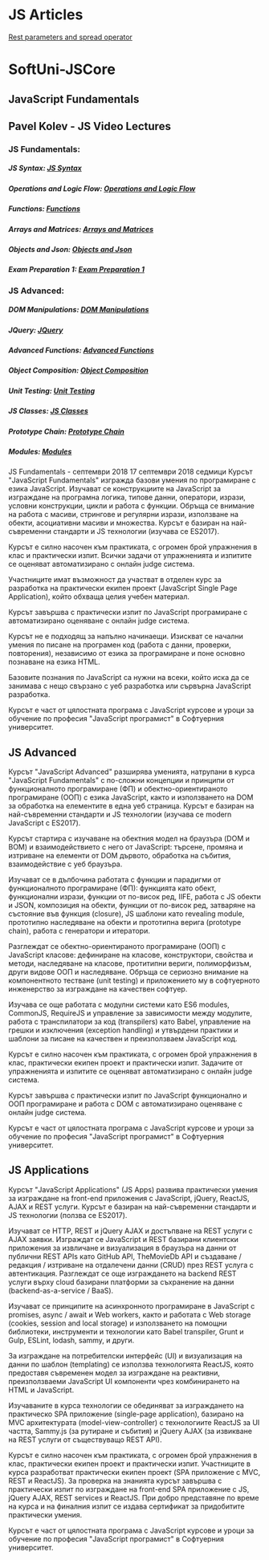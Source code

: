 # JS Articles
[Rest parameters and spread operator](https://javascript.info/rest-parameters-spread-operator)
# SoftUni-JSCore

## JavaScript Fundamentals

## Pavel Kolev - JS Video Lectures

### JS Fundamentals:

##### JS Syntax: [JS Syntax](https://youtu.be/ZbWHW2-kncQ)
##### Operations and Logic Flow: [Operations and Logic Flow](https://youtu.be/hUGlfiHp3v4)
##### Functions: [Functions](https://youtu.be/VCMExxIiKok)
##### Arrays and Matrices: [Arrays and Matrices](https://youtu.be/JD9yalY8GnA)
##### Objects and Json: [Objects and Json](https://youtu.be/hFZeR6pjVUU)
##### Exam Preparation 1: [Exam Preparation 1](https://youtu.be/xrGB2g5fH2s)

### JS Advanced:

##### DOM Manipulations: [DOM Manipulations](https://youtu.be/PDZoPSrrX_E)
##### JQuery: [JQuery](https://youtu.be/NS8fzGEcJHs0)
##### Advanced Functions: [Advanced Functions](https://youtu.be/XQuM_ox4tUo)
##### Object Composition: [Object Composition](https://youtu.be/67xi2GkxknM)
##### Unit Testing: [Unit Testing](https://youtu.be/lasID2wyv-0)
##### JS Classes: [JS Classes](https://youtu.be/5JIGrXhKDGg)
##### Prototype Chain: [Prototype Chain](https://youtu.be/mDNr_13sbD8)
##### Modules: [Modules](https://youtu.be/kSb6UeOYebg)

JS Fundamentals - септември 2018
 17 септември 2018  седмици
Курсът "JavaScript Fundamentals" изгражда базови умения по програмиране с езика JavaScript. Изучават се конструкциите на JavaScript за изграждане на програмна логика, типове данни, оператори, изрази, условни конструкции, цикли и работа с функции. Обръща се внимание на работа с масиви, стрингове и регулярни изрази, използване на обекти, асоциативни масиви и множества. Курсът е базиран на най-съвременни стандарти и JS технологии (изучава се ES2017).

Курсът е силно насочен към практиката, с огромен брой упражнения в клас и практически изпит. Всички задачи от упражненията и изпитите се оценяват автоматизирано с онлайн judge система.

Участниците имат възможност да участват в отделен курс за разработка на практически екипен проект (JavaScript Single Page Application), който обхваща целия учебен материал.

Курсът завършва с практически изпит по JavaScript програмиране с автоматизирано оценяване с онлайн judge система.

Курсът не е подходящ за напълно начинаещи. Изискват се начални умения по писане на програмен код (работа с данни, проверки, повторения), независимо от езика за програмиране и поне основно познаване на езика HTML.

Базовите познания по JavaScript са нужни на всеки, който иска да се занимава с нещо свързано с уеб разработка или сървърна JavaScript разработка.

Курсът е част от цялостната програма с JavaScript курсове и уроци за обучение по професия "JavaScript програмист" в Софтуерния университет.

## JS Advanced
Курсът "JavaScript Advanced" разширява уменията, натрупани в курса "JavaScript Fundamentals" с по-сложни концепции и принципи от функционалното програмиране (ФП) и обектно-ориентираното програмиране (ООП) с езика JavaScript, както и използването на DOM за обработка на елементите в една уеб страница. Курсът е базиран на най-съвременни стандарти и JS технологии (изучава се modern JavaScript с ES2017).

Курсът стартира с изучаване на обектния модел на браузъра (DOM и BOM) и взаимодействието с него от JavaScript: търсене, промяна и изтриване на елементи от DOM дървото, обработка на събития, взаимодействие с уеб браузъра.

Изучават се в дълбочина работата с функции и парадигми от функционалното програмиране (ФП): функцията като обект, функционални изрази, функции от по-висок ред, IIFE, работа с JS обекти и JSON, композиция на обекти, функции от по-висок ред, затваряне на състояние във функция (closure), JS шаблони като revealing module, прототипно наследяване на обекти и прототипна верига (prototype chain), работа с генератори и итератори.

Разглеждат се обектно-ориентираното програмиране (ООП) с JavaScript класове: дефиниране на класове, конструктори, свойства и методи, наследяване на класове, протитипни вериги, полиморфизъм, други видове ООП и наследяване. Обръща се сериозно внимание на компонентното тестване (unit testing) и приложението му в софтуерното инженерство за изграждане на качествен софтуер.

Изучава се още работата с модулни системи като ES6 modules, CommonJS, RequireJS и управление за зависимости между модулите, работа с транспилатори за код (transpilers) като Babel, управление на грешки и изключения (exception handling) и утвърдени практики и шаблони за писане на качествен и преизползваем JavaScript код.

Курсът е силно насочен към практиката, с огромен брой упражнения в клас, практически екипен проект и практически изпит. Задачите от упражненията и изпитите се оценяват автоматизирано с онлайн judge система.

Курсът завършва с практически изпит по JavaScript функционално и ООП програмиране и работа с DOM с автоматизирано оценяване с онлайн judge система.

Курсът е част от цялостната програма с JavaScript курсове и уроци за обучение по професия "JavaScript програмист" в Софтуерния университет.

## JS Applications
Курсът "JavaScript Applications" (JS Apps) развива практически умения за изграждане на front-end приложения с JavaScript, jQuery, ReactJS, AJAX и REST услуги. Курсът е базиран на най-съвременни стандарти и JS технологии (ползва се ES2017).

Изучават се HTTP, REST и jQuery AJAX и достъпване на REST услуги с AJAX заявки. Изграждат се JavaScript и REST базирани клиентски приложения за извличане и визуализация в браузъра на данни от публични REST APIs като GitHub API, TheMovieDb API и създаване / редакция / изтриване на отдалечени данни (CRUD) през REST услуга с автентикация. Разглеждат се още изграждането на backend REST услуги върху cloud базирани платформи за съхранение на данни (backend-as-a-service / BaaS).

Изучават се принципите на асинхронното програмиране в JavaScript с promises, async / await и Web workers, както и работата с Web storage (cookies, session and local storage) и използването на помощни библиотеки, инструменти и технологии като Babel transpiler, Grunt и Gulp, ESLint, lodash, sammy, и други.

За изграждане на потребителски интерфейс (UI) и визуализация на данни по шаблон (templating) се използва технологията ReactJS, която предоставя съвременен модел за изграждане на реактивни, преизползваеми JavaScript UI компоненти чрез комбинирането на HTML и JavaScript.

Изучаваните в курса технологии се обединяват за изграждането на практическо SPA приложение (single-page application), базирано на MVC архитектурата (model-view-controller) с технологиите ReactJS за UI частта, Sammy.js (за рутиране и събития) и jQuery AJAX (за извикване на REST услуги от съществуващо REST API).

Курсът е силно насочен към практиката, с огромен брой упражнения в клас, практически екипен проект и практически изпит. Участниците в курса разработват практически екипен проект (SPA приложение с MVC, REST и ReactJS). За проверка на знанията курсът завършва с практически изпит по изграждане на front-end SPA приложение с JS, jQuery AJAX, REST services и ReactJS. При добро представяне по време на курса и на финалния изпит се издава сертификат за придобитите практически умения.

Курсът е част от цялостната програма с JavaScript курсове и уроци за обучение по професия "JavaScript програмист" в Софтуерния университет.
